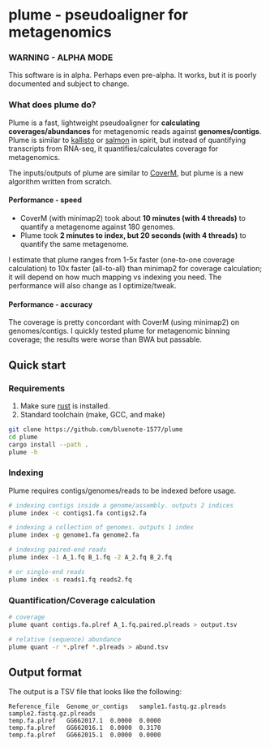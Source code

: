 # plume - pseudoaligner for metagenomics

### WARNING - ALPHA MODE

This software is in alpha. Perhaps even pre-alpha. It works, but it is poorly documented and subject to change. 

### What does plume do? 

Plume is a fast, lightweight pseudoaligner for **calculating coverages/abundances** for metagenomic reads against **genomes/contigs**. Plume is similar to [kallisto](https://github.com/pachterlab/kallisto) or [salmon](https://github.com/COMBINE-lab/salmon) in spirit, but instead of quantifying transcripts from RNA-seq, it quantifies/calculates coverage for metagenomics. 

The inputs/outputs of plume are similar to [CoverM](https://github.com/wwood/CoverM), but plume is a new algorithm written from scratch. 

#### Performance - speed

* CoverM (with minimap2) took about **10 minutes (with 4 threads)** to quantify a metagenome against 180 genomes.
* Plume took **2 minutes to index, but 20 seconds (with 4 threads)** to quantify the same metagenome.

I estimate that plume ranges from 1-5x faster (one-to-one coverage calculation) to 10x faster (all-to-all) than minimap2 for coverage calculation; it will depend on how much mapping vs indexing you need. The performance will also change as I optimize/tweak.

#### Performance - accuracy

The coverage is pretty concordant with CoverM (using minimap2) on genomes/contigs. I quickly tested plume for metagenomic binning coverage; the results were worse than BWA but passable. 

## Quick start

### Requirements
1. Make sure [rust](https://www.rust-lang.org/tools/install) is installed.
2. Standard toolchain (make, GCC, and make)

```sh
git clone https://github.com/bluenote-1577/plume
cd plume
cargo install --path .
plume -h
```

### Indexing

Plume requires contigs/genomes/reads to be indexed before usage. 

```sh
# indexing contigs inside a genome/assembly. outputs 2 indices
plume index -c contigs1.fa contigs2.fa

# indexing a collection of genomes. outputs 1 index
plume index -g genome1.fa genome2.fa

# indexing paired-end reads
plume index -1 A_1.fq B_1.fq -2 A_2.fq B_2.fq

# or single-end reads
plume index -s reads1.fq reads2.fq
```

### Quantification/Coverage calculation

```sh
# coverage
plume quant contigs.fa.plref A_1.fq.paired.plreads > output.tsv

# relative (sequence) abundance
plume quant -r *.plref *.plreads > abund.tsv
```

## Output format

The output is a TSV file that looks like the following:

```
Reference_file	Genome_or_contigs	sample1.fastq.gz.plreads	sample2.fastq.gz.plreads
temp.fa.plref	GG662017.1	0.0000	0.0000
temp.fa.plref	GG662016.1	0.0000	0.3170
temp.fa.plref	GG662015.1	0.0000	0.0000
```

